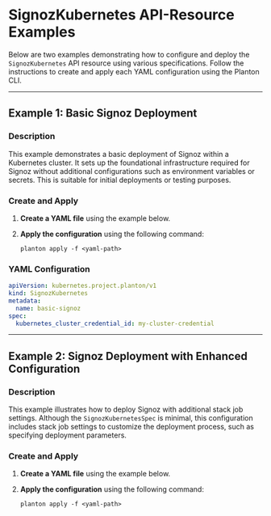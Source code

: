 # SignozKubernetes API-Resource Examples

Below are two examples demonstrating how to configure and deploy the `SignozKubernetes` API resource using various specifications. Follow the instructions to create and apply each YAML configuration using the Planton CLI.

---

## Example 1: Basic Signoz Deployment

### Description

This example demonstrates a basic deployment of Signoz within a Kubernetes cluster. It sets up the foundational infrastructure required for Signoz without additional configurations such as environment variables or secrets. This is suitable for initial deployments or testing purposes.

### Create and Apply

1. **Create a YAML file** using the example below.
2. **Apply the configuration** using the following command:

    ```shell
    planton apply -f <yaml-path>
    ```

### YAML Configuration

```yaml
apiVersion: kubernetes.project.planton/v1
kind: SignozKubernetes
metadata:
  name: basic-signoz
spec:
  kubernetes_cluster_credential_id: my-cluster-credential
```

---

## Example 2: Signoz Deployment with Enhanced Configuration

### Description

This example illustrates how to deploy Signoz with additional stack job settings. Although the `SignozKubernetesSpec` is minimal, this configuration includes stack job settings to customize the deployment process, such as specifying deployment parameters.

### Create and Apply

1. **Create a YAML file** using the example below.
2. **Apply the configuration** using the following command:

    ```shell
    planton apply -f <yaml-path>
    ```
